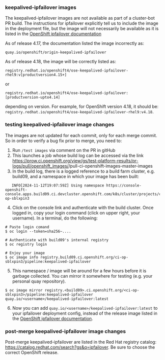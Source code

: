 ### keepalived-ipfailover images

The keepalived-ipfailover images are not available as part of a cluster-bot PR build.
The instructions for ipfailover explicitly tell us to include
the image in the deployment file, but the image will not necessarily
be available as it is listed in the 
[OpenShift ipfailover documentation](https://docs.openshift.com/container-platform/4.17/networking/configuring-ipfailover.html#nw-ipfailover-configuration_configuring-ipfailover) 

As of release 4.17, the documentation listed the image incorrectly as:
```
quay.io/openshift/origin-keepalived-ipfailover
```
As of release 4.18, the image will be correctly listed as:
```
registry.redhat.io/openshift4/ose-keepalived-ipfailover-rhel9:v[productversion4.15+]
```
or
```
registry.redhat.io/openshift4/ose-keepalived-ipfailover:[productversion-upto4.14]
```
depending on version.  For example, for OpenShift version 4.18, it should be:
`registry.redhat.io/openshift4/ose-keepalived-ipfailover-rhel9:v4.18`.

### testing keepalived-ipfailover image changes

The images are not updated for each commit, only for each merge commit.  So in
order to verify a bug fix prior to merge, you need to:

1. Run `/test images` via comment on the PR in gitHub
2. This launches a job whose build log can be accessed via the link
https://prow.ci.openshift.org/view/gs/test-platform-results/pr-logs/pull/openshift_images/<PR number>/pull-ci-openshift-images-master-images
3. In the build log, there is a logged reference to a build farm cluster, e.g. build09,
and a namespace in which your image has been built:
```
   INFO[2024-11-12T19:07:59Z] Using namespace https://console-openshift-console.apps.build09.ci.devcluster.openshift.com/k8s/cluster/projects/ci-op-sblxpin3
```
4. Click on the console link and authenticate with the build cluster.  Once logged in,
copy your login command (click on upper right, your username). In a terminal, do the following:
```
# Paste login comand
$ oc login --token=sha256~....

# Authenticate with build09's internal registry
$ oc registry login

# Enjoy your image
$ oc image info registry.build09.ci.openshift.org/ci-op-sblxpin3/pipeline:keepalived-ipfailover
```
5. This namespace / image will be around for a few hours before it is garbage collected. 
You can mirror it somewhere for testing (e.g. your personal quay repository).
```
$ oc image mirror registry.<build09>.ci.openshift.org/<ci-op-sblxpin3>/pipeline:keepalived-ipfailover quay.io/<username>/keepalived-ipfailover:latest
```
6. Now you can add `quay.io/<username>/keepalived-ipfailover:latest` to your ipfailover deployment config, instead of the
release image listed in the
[OpenShift ipfailover documentation](https://docs.openshift.com/container-platform/4.17/networking/configuring-ipfailover.html#nw-ipfailover-configuration_configuring-ipfailover).

### post-merge keepalived-ipfailover image changes

Post-merge keepalived-ipfailover are listed in the Red Hat registry catalog: https://catalog.redhat.com/search?gs&q=ipfailover.
Be sure to choose the correct OpenShift release.